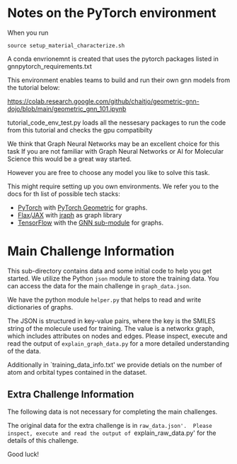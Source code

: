 # Notes on the PyTorch environment

When you run 
```
source setup_material_characterize.sh
```
A conda envrionemnt is created that uses the pytorch packages listed in gnnpytorch_requirements.txt

This environment enables teams to build and run their own gnn models from the tutorial below:

https://colab.research.google.com/github/chaitjo/geometric-gnn-dojo/blob/main/geometric_gnn_101.ipynb

tutorial_code_env_test.py loads all the nessesary packages to run the code from this tutorial and checks the gpu compatibilty

We think that Graph Neural Networks may be an excellent choice for this task
If you are not familiar with Graph Neural Networks or AI for Molecular Science this would be a great way started. 

However you are free to choose any model you like to solve this task.

This might require setting up you own environments.
We refer you to the docs for th list of possible tech stacks:
 - [PyTorch](https://github.com/pytorch) with [PyTorch Geometric](https://github.com/pyg-team/pytorch_geometric) for graphs.
 - [Flax](https://github.com/google/flax)/[JAX](https://github.com/google/jax) with [jraph](https://github.com/google-deepmind/jraph) as graph library
 - [TensorFlow](https://github.com/tensorflow) with the [GNN sub-module](https://github.com/tensorflow/gnn) for graphs.


# Main Challenge Information

This sub-directory contains data and some initial code to help you get started. We utilize the Python `json` module to store the training data. 
You can access the data for the main challenge in `graph_data.json`.

We have the python module `helper.py` that helps to read and write dictionaries of graphs.

The JSON is structured in key-value pairs, where the key is the SMILES string of the molecule used for training. 
The value is a networkx graph, which includes attributes on nodes and edges. 
Please inspect, execute and read the output of `explain_graph_data.py` for a more detailed understanding of the data.

Additionally in `training_data_info.txt' we provide detials on the number of atom and orbital types contained in the dataset.

## Extra Challenge Information

The following data is not necessary for completing the main challenges.

The original data for the extra challenge is in `raw_data.json'. 
Please inspect, execute and read the output of `explain_raw_data.py' for the details of this challenge.


Good luck!

